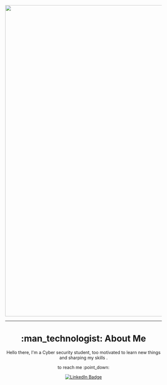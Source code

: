 <div id="header" align="center">
  <img src="https://media.giphy.com/media/l0MYuxp3Rjlrka8mY/giphy.gif" width="1000"/>
</div>

---

<h1 align="center"> :man_technologist: About Me </h1>

<p align="center"> Hello there, I'm a Cyber security student, too motivated to learn new things and sharping my skills .</p>
<p align="center"> to reach me :point_down:</p>

<div align="center" id="badges">
  <a href="https://www.linkedin.com/in/zakaria-boudaira-a87154252/">
    <img src="https://img.shields.io/badge/LinkedIn-blue?style=for-the-badge&logo=linkedin&logoColor=white" alt="LinkedIn Badge"/>
  </a>
</div>
